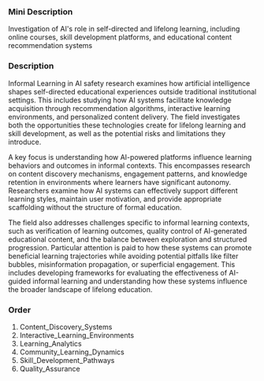 ### Mini Description

Investigation of AI's role in self-directed and lifelong learning, including online courses, skill development platforms, and educational content recommendation systems

### Description

Informal Learning in AI safety research examines how artificial intelligence shapes self-directed educational experiences outside traditional institutional settings. This includes studying how AI systems facilitate knowledge acquisition through recommendation algorithms, interactive learning environments, and personalized content delivery. The field investigates both the opportunities these technologies create for lifelong learning and skill development, as well as the potential risks and limitations they introduce.

A key focus is understanding how AI-powered platforms influence learning behaviors and outcomes in informal contexts. This encompasses research on content discovery mechanisms, engagement patterns, and knowledge retention in environments where learners have significant autonomy. Researchers examine how AI systems can effectively support different learning styles, maintain user motivation, and provide appropriate scaffolding without the structure of formal education.

The field also addresses challenges specific to informal learning contexts, such as verification of learning outcomes, quality control of AI-generated educational content, and the balance between exploration and structured progression. Particular attention is paid to how these systems can promote beneficial learning trajectories while avoiding potential pitfalls like filter bubbles, misinformation propagation, or superficial engagement. This includes developing frameworks for evaluating the effectiveness of AI-guided informal learning and understanding how these systems influence the broader landscape of lifelong education.

### Order

1. Content_Discovery_Systems
2. Interactive_Learning_Environments
3. Learning_Analytics
4. Community_Learning_Dynamics
5. Skill_Development_Pathways
6. Quality_Assurance

